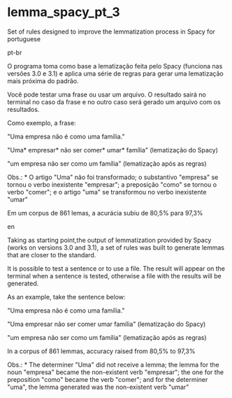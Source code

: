 # lemma_spacy_pt_3
Set of rules designed to improve the lemmatization process in Spacy for portuguese 

pt-br

O programa toma como base a lematização feita pelo Spacy (funciona nas versões 3.0 e 3.1) e aplica uma série de regras para gerar uma lematização mais próxima do padrão.

Você pode testar uma frase ou usar um arquivo. O resultado sairá no terminal no caso da frase e no outro caso será gerado um arquivo com os resultados.

Como exemplo, a frase:

"Uma empresa não é como uma família."

"Uma* empresar* não ser comer* umar* família" (lematização do Spacy)

"um empresa não ser como um família" (lematização após as regras)

Obs.: * O artigo "Uma" não foi transformado; o substantivo "empresa" se tornou o verbo inexistente "empresar"; a preposição "como" se tornou o verbo "comer"; e o artigo "uma" se transformou no verbo inexistente "umar"

Em um corpus de 861 lemas, a acurácia subiu de 80,5% para 97,3% 


en

Taking as starting point,the output of lemmatization provided by Spacy (works on versions 3.0 and 3.1), a set of rules was built to generate lemmas that are closer to the standard.

It is possible to test a sentence or to use a file. The result will appear on the terminal when a sentence is tested, otherwise a file with the results will be generated.

As an example, take the sentence below:

"Uma empresa não é como uma família."

"Uma empresar não ser comer umar família" (lematização do Spacy)

"um empresa não ser como um família" (lematização após as regras)

In a corpus of 861 lemmas, accuracy raised from 80,5% to 97,3% 

Obs.: * The determiner "Uma" did not receive a lemma; the lemma for the noun "empresa" became the non-existent verb "empresar"; the one for the preposition "como" became the verb "comer"; and for the determiner "uma", the lemma generated was the non-existent verb "umar"
